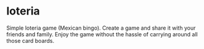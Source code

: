 # loteria
Simple loteria game (Mexican bingo). Create a game and share it with your friends and family. Enjoy the game without the hassle of carrying around all those card boards.
